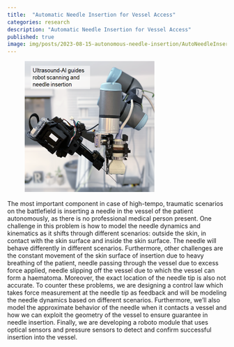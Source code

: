 ```yaml
---
title:  "Automatic Needle Insertion for Vessel Access"
categories: research
description: "Automatic Needle Insertion for Vessel Access"
published: true
image: img/posts/2023-08-15-autonomous-needle-insertion/AutoNeedleInsertionforVesselAccess.png
---
```


<figure>
 <img src="img/posts/2023-08-15-autonomous-needle-insertion/AutoNeedleInsertionforVesselAccess.png" alt="" />
</figure>

The most important component in case of high-tempo, traumatic scenarios on the battlefield is inserting a needle in the vessel of the patient autonomously, as there is no professional medical person present. One challenge in this problem is how to model the needle dynamics and kinematics as it shifts through different scenarios: outside the skin, in contact with the skin surface and inside the skin surface. The needle will behave differently in different scenarios. Furthermore, other challenges are the constant movement of the skin surface of insertion due to heavy breathing of the patient, needle passing through the vessel due to excess force applied, needle slipping off the vessel due to which the vessel can form a haematoma. Moreover, the exact location of the needle tip is also not accurate. To counter these problems, we are designing a control law which takes force measurement at the needle tip as feedback and will be modeling the needle dynamics based on different scenarios. Furthermore, we’ll also model the approximate behavior of the needle when it contacts a vessel and how we can exploit the geometry of the vessel to ensure guarantee in needle insertion. Finally, we are developing a roboto module that uses optical sensors and pressure sensors to detect and confirm successful insertion into the vessel. 